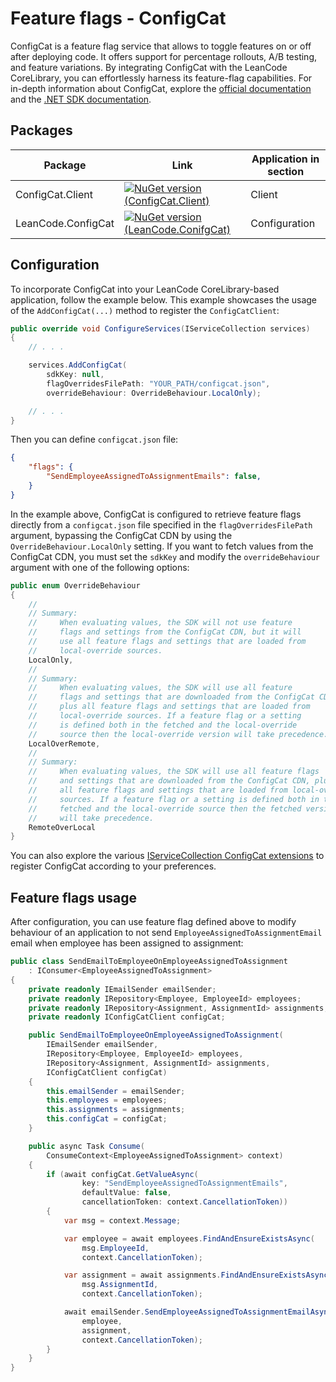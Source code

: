 # Feature flags - ConfigCat

ConfigCat is a feature flag service that allows to toggle features on or off after deploying code. It offers support for percentage rollouts, A/B testing, and feature variations. By integrating ConfigCat with the LeanCode CoreLibrary, you can effortlessly harness its feature-flag capabilities. For in-depth information about ConfigCat, explore the [official documentation](https://configcat.com/docs/) and the [.NET SDK documentation](https://configcat.com/docs/sdk-reference/dotnet/).

## Packages

| Package | Link | Application in section |
| --- | ----------- | ----------- |
| ConfigCat.Client | [![NuGet version (ConfigCat.Client)](https://img.shields.io/nuget/v/ConfigCat.Client.svg?style=flat-square&logo=nuget)](https://www.nuget.org/packages/ConfigCat.Client) | Client |
| LeanCode.ConfigCat | [![NuGet version (LeanCode.ConifgCat)](https://img.shields.io/nuget/vpre/LeanCode.ConfigCat.svg?style=flat-square&logo=nuget)](https://www.nuget.org/packages/LeanCode.ConfigCat) | Configuration |

## Configuration

To incorporate ConfigCat into your LeanCode CoreLibrary-based application, follow the example below. This example showcases the usage of the `AddConfigCat(...)` method to register the `ConfigCatClient`:

```csharp
public override void ConfigureServices(IServiceCollection services)
{
    // . . .

    services.AddConfigCat(
        sdkKey: null,
        flagOverridesFilePath: "YOUR_PATH/configcat.json",
        overrideBehaviour: OverrideBehaviour.LocalOnly);

    // . . .
}
```

Then you can define `configcat.json` file:

```json
{
    "flags": {
        "SendEmployeeAssignedToAssignmentEmails": false,
    }
}
```

In the example above, ConfigCat is configured to retrieve feature flags directly from a `configcat.json` file specified in the `flagOverridesFilePath` argument, bypassing the ConfigCat CDN by using the `OverrideBehaviour.LocalOnly` setting. If you want to fetch values from the ConfigCat CDN, you must set the `sdkKey` and modify the `overrideBehaviour` argument with one of the following options:

```csharp
public enum OverrideBehaviour
{
    //
    // Summary:
    //     When evaluating values, the SDK will not use feature
    //     flags and settings from the ConfigCat CDN, but it will
    //     use all feature flags and settings that are loaded from
    //     local-override sources.
    LocalOnly,
    //
    // Summary:
    //     When evaluating values, the SDK will use all feature
    //     flags and settings that are downloaded from the ConfigCat CDN,
    //     plus all feature flags and settings that are loaded from
    //     local-override sources. If a feature flag or a setting
    //     is defined both in the fetched and the local-override
    //     source then the local-override version will take precedence.
    LocalOverRemote,
    //
    // Summary:
    //     When evaluating values, the SDK will use all feature flags
    //     and settings that are downloaded from the ConfigCat CDN, plus
    //     all feature flags and settings that are loaded from local-override
    //     sources. If a feature flag or a setting is defined both in the
    //     fetched and the local-override source then the fetched version
    //     will take precedence.
    RemoteOverLocal
}
```

You can also explore the various [IServiceCollection ConfigCat extensions](https://github.com/leancodepl/corelibrary/blob/HEAD/src/Infrastructure/LeanCode.ConfigCat/ConfigCatExtensions.cs) to register ConfigCat according to your preferences.

## Feature flags usage

After configuration, you can use feature flag defined above to modify behaviour of an application to not send `EmployeeAssignedToAssignmentEmail` email when employee has been assigned to assignment:

```csharp
public class SendEmailToEmployeeOnEmployeeAssignedToAssignment
    : IConsumer<EmployeeAssignedToAssignment>
{
    private readonly IEmailSender emailSender;
    private readonly IRepository<Employee, EmployeeId> employees;
    private readonly IRepository<Assignment, AssignmentId> assignments;
    private readonly IConfigCatClient configCat;

    public SendEmailToEmployeeOnEmployeeAssignedToAssignment(
        IEmailSender emailSender,
        IRepository<Employee, EmployeeId> employees,
        IRepository<Assignment, AssignmentId> assignments,
        IConfigCatClient configCat)
    {
        this.emailSender = emailSender;
        this.employees = employees;
        this.assignments = assignments;
        this.configCat = configCat;
    }

    public async Task Consume(
        ConsumeContext<EmployeeAssignedToAssignment> context)
    {
        if (await configCat.GetValueAsync(
                key: "SendEmployeeAssignedToAssignmentEmails",
                defaultValue: false,
                cancellationToken: context.CancellationToken))
        {
            var msg = context.Message;

            var employee = await employees.FindAndEnsureExistsAsync(
                msg.EmployeeId,
                context.CancellationToken);

            var assignment = await assignments.FindAndEnsureExistsAsync(
                msg.AssignmentId,
                context.CancellationToken);

            await emailSender.SendEmployeeAssignedToAssignmentEmailAsync(
                employee,
                assignment,
                context.CancellationToken);
        }
    }
}
```
